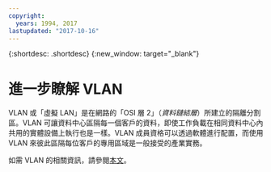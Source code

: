 ```yaml
---
copyright:
  years: 1994, 2017
lastupdated: "2017-10-16"
---
```

{:shortdesc: .shortdesc}
{:new_window: target="_blank"}

# 進一步瞭解 VLAN

VLAN 或「虛擬 LAN」是在網路的「OSI 層 2」（_資料鏈結層_）所建立的隔離分割區。VLAN 可讓資料中心區隔每一個客戶的資料，即使工作負載在相同資料中心內共用的實體設備上執行也是一樣。VLAN 成員資格可以透過軟體進行配置，而使用 VLAN 來彼此區隔每位客戶的專用區域是一般接受的產業實務。

如需 VLAN 的相關資訊，請參閱[本文](https://en.wikipedia.org/wiki/Virtual_LAN)。
